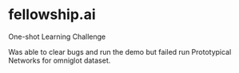 # fellowship.ai

One-shot Learning Challenge

Was able to clear bugs and run the demo but failed run Prototypical Networks for omniglot dataset.

